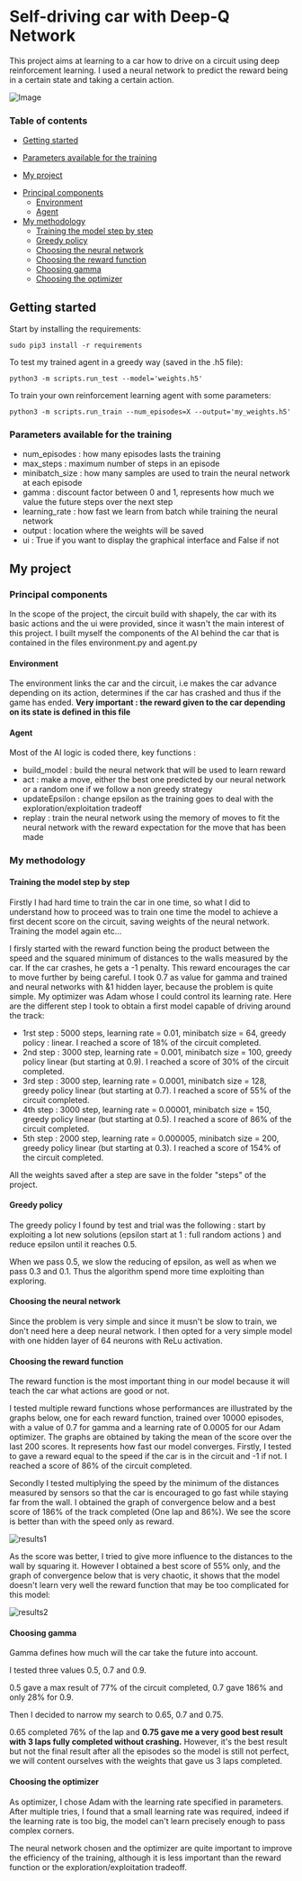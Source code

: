# Self-driving car with Deep-Q Network

This project aims at learning to a car how to drive on a circuit using deep reinforcement learning. I used a neural network to predict the reward being in a certain state and taking a certain action.

![Image](./graphs/circuit.png)

### Table of contents
* [Getting started](#getting-started)
+ [Parameters available for the training](#parameters-available-for-the-training)
* [My project](#my-project)
+ [Principal components](#principal-components)
    - [Environment](#environment)
    - [Agent](#agent)
+ [My methodology](#my-methodology)
    - [Training the model step by step](#training-the-model-step-by-step)
    - [Greedy policy](#greedy-policy)
    - [Choosing the neural network](#choosing-the-neural-network)
    - [Choosing the reward function](#choosing-the-reward-function)
    - [Choosing gamma](#choosing-gamma)
    - [Choosing the optimizer](#choosing-the-optimizer)

## Getting started

Start by installing the requirements:
```
sudo pip3 install -r requirements
```
To test my trained agent in a greedy way (saved in the .h5 file):
```
python3 -m scripts.run_test --model='weights.h5'
```

To train your own reinforcement learning agent with some parameters:
```
python3 -m scripts.run_train --num_episodes=X --output='my_weights.h5'
```
### Parameters available for the training

* num_episodes : how many episodes lasts the training
* max_steps : maximum number of steps in an episode
* minibatch_size : how many samples are used to train the neural network at each episode
* gamma : discount factor between 0 and 1, represents how much we value the future steps over the next step
* learning_rate : how fast we learn from batch while training the neural network
* output : location where the weights will be saved
* ui : True if you want to display the graphical interface and False if not

## My project

### Principal components

In the scope of the project, the circuit build with shapely, the car with its basic actions and the ui were provided, since it wasn't the main interest of this project. I built myself the components of the AI behind the car that is contained in the files environment.py and agent.py

#### Environment 
The environment links the car and the circuit, i.e makes the car advance depending on its action, determines if the car has crashed and thus if the game has ended. **Very important : the reward given to the car depending on its state is defined in this file**

#### Agent

Most of the AI logic is coded there, key functions : 
* build_model : build the neural network that will be used to learn reward
* act : make a move, either the best one predicted by our neural network or a random one if we follow a non greedy strategy
* updateEpsilon : change epsilon as the training goes to deal with the exploration/exploitation tradeoff
* replay : train the neural network using the memory of moves to fit the neural network with the reward expectation for the move that has been made

### My methodology 

#### Training the model step by step

Firstly I had hard time to train the car in one time, so what I did to understand how to proceed was to train one time the model to achieve a first decent score on the circuit, saving weights of the neural network. Training the model again etc...

I firsly started with the reward function being the product between the speed and the squared minimum of distances to the walls measured by the car. If the car crashes, he gets a -1 penalty. This reward encourages the car to move further by being careful. I took 0.7 as value for gamma and trained and neural networks with &1 hidden layer, because the problem is quite simple. My optimizer was Adam whose I could control its learning rate.
Here are the different step I took to obtain a first model capable of driving around the track:
* 1rst step : 5000 steps, learning rate = 0.01, minibatch size = 64, greedy policy : linear. I reached a score of 18% of the circuit completed.
* 2nd step : 3000 step, learning rate = 0.001, minibatch size = 100, greedy policy linear (but starting at 0.9). I reached a score of 30% of the circuit completed.
* 3rd step : 3000 step, learning rate = 0.0001, minibatch size = 128, greedy policy linear (but starting at 0.7). I reached a score of 55% of the circuit completed.
* 4th step : 3000 step, learning rate = 0.00001, minibatch size = 150, greedy policy linear (but starting at 0.5). I reached a score of 86% of the circuit completed.
* 5th step : 2000 step, learning rate = 0.000005, minibatch size = 200, greedy policy linear (but starting at 0.3). I reached a score of 154% of the circuit completed.

All the weights saved after a step are save in the folder "steps" of the project. 

#### Greedy policy 

The greedy policy I found by test and trial was the following : start by exploiting a lot new solutions (epsilon start at 1 : full random actions ) and reduce epsilon until it reaches 0.5.

When we pass 0.5, we slow the reducing of epsilon, as well as when we pass 0.3 and 0.1. Thus the algorithm spend more time exploiting than exploring.

#### Choosing the neural network 

Since the problem is very simple and since it musn't be slow to train, we don't need here a deep neural network. I then opted for a very simple model with one hidden layer of 64 neurons with ReLu activation.

#### Choosing the reward function
The reward function is the most important thing in our model because it will teach the car what actions are good or not. 

I tested multiple reward functions whose performances are illustrated by the graphs below, one for each reward function, trained over 10000 episodes, with a value of 0.7 for gamma and a learning rate of 0.0005 for our Adam optimizer. The graphs are obtained by taking the mean of the score over the last 200 scores. It represents how fast our model converges.
Firstly, I tested to gave a reward equal to the speed if the car is in the circuit and -1 if not. I reached a score of 86% of the circuit completed.

Secondly I tested multiplying the speed by the minimum of the distances measured by sensors so that the car is encouraged to go fast while staying far from the wall. I obtained the graph of convergence below and a best score of 186% of the track completed (One lap and 86%). We see the score is better than with the speed only as reward.

![results1](./graphs/speed_times_distances.png)

As the score was better, I tried to give more influence to the distances to the wall by squaring it. However I obtained a best score of 55% only, and the graph of convergence below that is very chaotic, it shows that the model doesn't learn very well the reward function that may be too complicated for this model:

![results2](./graphs/speed_times_squared_distances.png)

#### Choosing gamma 

Gamma defines how much will the car take the future into account.

I tested three values  0.5, 0.7 and 0.9.

0.5 gave a max result of 77% of the circuit completed, 0.7 gave 186% and only 28% for 0.9.

Then I decided to narrow my search to 0.65, 0.7 and 0.75.

0.65 completed 76% of the lap and **0.75 gave me a very good best result with 3 laps fully completed without crashing.** However, it's the best result but not the final result after all the episodes so the model is still not perfect, we will content ourselves with the weights that gave us 3 laps completed.

#### Choosing the optimizer

As optimizer, I chose Adam with the learning rate specified in parameters. After multiple tries, I found that a small learning rate was required, indeed if the learning rate is too big, the model can't learn precisely enough to pass complex corners.

The neural network chosen and the optimizer are quite important to improve the efficiency of the training, although it is less important than the reward function or the exploration/exploitation tradeoff.


